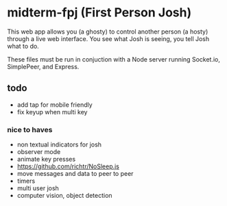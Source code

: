 # midterm-fpj (First Person Josh)

This web app allows you (a ghosty) to control another person (a hosty) through a live web interface. You see what Josh is seeing, you tell Josh what to do.

These files must be run in conjuction with a Node server running Socket.io, SimplePeer, and Express.

## todo
- add tap for mobile friendly
- fix keyup when multi key
### nice to haves
- non textual indicators for josh
- observer mode
- animate key presses
- https://github.com/richtr/NoSleep.js
- move messages and data to peer to peer
- timers
- multi user josh
- computer vision, object detection